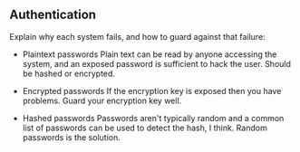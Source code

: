 ## Authentication
Explain why each system fails, and how to guard against that failure:
- Plaintext passwords
Plain text can be read by anyone accessing the system, and an exposed password is sufficient to hack the user. Should be hashed or encrypted.

- Encrypted passwords
If the encryption key is exposed then you have problems. Guard your encryption key well.

- Hashed passwords
Passwords aren't typically random and a common list of passwords can be used to detect the hash, I think. Random passwords is the solution.
